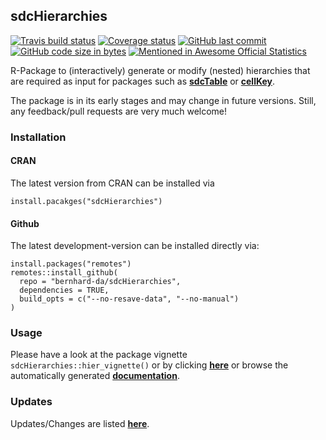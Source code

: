 
## sdcHierarchies

[![Travis build
status](https://travis-ci.org/bernhard-da/sdcHierarchies.svg?branch=master)](https://travis-ci.org/bernhard-da/sdcHierarchies)
[![Coverage
status](https://codecov.io/gh/bernhard-da/sdcHierarchies/branch/master/graph/badge.svg)](https://codecov.io/gh/bernhard-da/sdcHierarchies/branch/master)
[![GitHub last
commit](https://img.shields.io/github/last-commit/bernhard-da/sdcHierarchies.svg?logo=github)](https://github.com/bernhard-da/sdcHierarchies/commits/master)
[![GitHub code size in
bytes](https://img.shields.io/github/languages/code-size/bernhard-da/sdcHierarchies.svg?logo=github)](https://github.com/bernhard-da/sdcHierarchies)
[![Mentioned in Awesome Official
Statistics](https://awesome.re/mentioned-badge.svg)](https://github.com/SNStatComp/awesome-official-statistics-software)

R-Package to (interactively) generate or modify (nested) hierarchies
that are required as input for packages such as
[**sdcTable**](https://CRAN.R-project.org/package=sdcTable) or
[**cellKey**](https://github.com/sdcTools/cellKey).

The package is in its early stages and may change in future versions.
Still, any feedback/pull requests are very much welcome\!

### Installation

#### CRAN

The latest version from CRAN can be installed via

    install.pacakges("sdcHierarchies")

#### Github

The latest development-version can be installed directly via:

    install.packages("remotes")
    remotes::install_github(
      repo = "bernhard-da/sdcHierarchies",
      dependencies = TRUE,
      build_opts = c("--no-resave-data", "--no-manual")
    )

### Usage

Please have a look at the package vignette
`sdcHierarchies::hier_vignette()` or by clicking
[**here**](https://bernhard-da.github.io/sdcHierarchies/articles/usage.html)
or browse the automatically generated
[**documentation**](https://bernhard-da.github.io/sdcHierarchies/).

### Updates

Updates/Changes are listed
[**here**](https://bernhard-da.github.io/sdcHierarchies/news/index.html).
